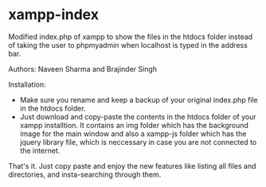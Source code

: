 # xampp-index
Modified index.php of xampp to show the files in the htdocs folder instead of taking the user to phpmyadmin when localhost is typed in the address bar.

Authors: Naveen Sharma and Brajinder Singh

Installation:
- Make sure you rename and keep a backup of your original index.php file in the htdocs folder.
- Just download and copy-paste the contents in the htdocs folder of your xampp installtion. It contains an img folder which has the background image for the main window and also a xampp-js folder which has the jquery library file, which is neccessary in case you are not connected to the internet.

That's it. Just copy paste and enjoy the new features like listing all files and directories, and insta-searching through them.

